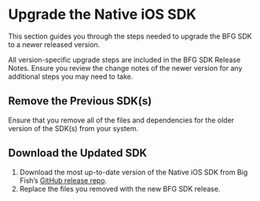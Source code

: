 # Upgrade the Native iOS SDK

This section guides you through the steps needed to upgrade the BFG SDK to a newer released version.

All version-specific upgrade steps are included in the BFG SDK Release Notes. Ensure you review the change notes of the newer version for any additional steps you may need to take.

## Remove the Previous SDK(s)

Ensure that you remove all of the files and dependencies for the older version of the SDK(s) from your system.

## Download the Updated SDK

1. Download the most up-to-date version of the Native iOS SDK from Big Fish’s [GitHub release repo](https://github.com/bigfishgames-external/sdk-ios-releases/releases).  
2. Replace the files you removed with the new BFG SDK release.
